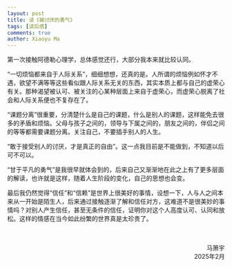 ```yaml
---
layout: post
title: 读《被讨厌的勇气》
tags: [读后感]
comments: true
author: Xiaoyu Ma
---
```


第一次接触阿德勒心理学，总体感觉还行，大部分我本来就比较认同。

“一切烦恼都来自于人际关系”，细细想想，还真的是。人所谓的烦恼例如怀才不遇，<!--more-->欲望不满等等这些看似跟人际关系无关的东西，其实本质上都与自己的虚荣心有关。那种渴望被认可、被关注的心某种层面上来自于虚荣心，而虚荣心脱离了社会和人际关系便也不复存在了。

“课题分离”很重要，分清楚什么是自己的课题，什么是别人的课题，这样能免去很多的矛盾和烦恼。父母与孩子之间的，领导与下属之间的，朋友之间的，伴侣之间的等等都需要课题分离。关注自己，不要插手别人的人生。

“敢于接受别人的讨厌，才是真正的自由”。这一点我目前是不能做到，不知道以后可不可以。

“甘于平凡的勇气”是我很早就体会到的，后来自己又渐渐地在此之上有了更多层面的解读，也许就是这样，随着人生阶段的变化，自己的思想也会变。

最后我仍然觉得“信任”和“信赖”是世界上很美好的事情，设想一下，人与人之间本来从一开始是陌生人，后来通过接触逐渐了解和信任对方，这难道不是很美妙的事情吗？对别人产生信任，甚至无条件的信任，证明你对这个人高度认可、认同和放松。这样的情感在当今如此纷繁的世界真是太珍贵了。



<br />
<br />
<div style="text-align: right"> 马箫宇 </div>
<div style="text-align: right"> 2025年2月 </div>

